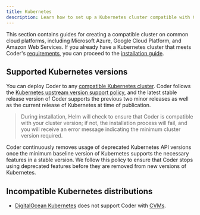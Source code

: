 ```yaml
---
title: Kubernetes
description: Learn how to set up a Kubernetes cluster compatible with Coder.
---
```


This section contains guides for creating a compatible cluster on common cloud
platforms, including Microsoft Azure, Google Cloud Platform, and Amazon Web
Services. If you already have a Kubernetes cluster that meets Coder's
[requirements](../requirements.md), you can proceed to the [installation guide].

## Supported Kubernetes versions

You can deploy Coder to any [compatible Kubernetes cluster]. Coder follows the
[Kubernetes upstream version support policy], and the latest stable release
version of Coder supports the previous two minor releases as well as the current
release of Kubernetes at time of publication.

> During installation, Helm will check to ensure that Coder is compatible with
> your cluster version; if not, the installation process will fail, and you will
> receive an error message indicating the minimum cluster version required.

Coder continuously removes usage of deprecated Kubernetes API versions once the
minimum baseline version of Kubernetes supports the necessary features in a
stable version. We follow this policy to ensure that Coder stops using
deprecated features before they are removed from new versions of Kubernetes.

<!-- markdownlint-disable -->
[compatible kubernetes cluster]: ../requirements.md
[kubernetes upstream version support policy]:
  https://kubernetes.io/docs/setup/release/version-skew-policy/
[installation guide]: ../installation.md
<!-- markdownlint-restore -->

<children></children>

## Incompatible Kubernetes distributions

- [DigitalOcean Kubernetes](https://www.digitalocean.com/products/kubernetes/)
  does not support Coder with [CVMs](../../admin/workspace-management/cvms).


